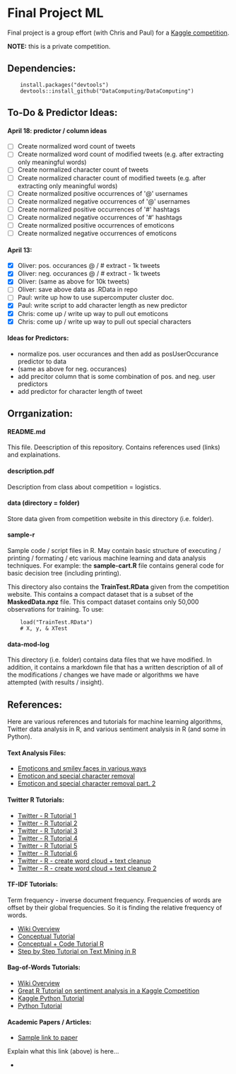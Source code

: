 # Final Project ML

Final project is a group effort (with Chris and Paul) for a [Kaggle competition](https://inclass.kaggle.com/c/tweetersentiment).

<strong>NOTE:</strong> this is a private competition.

## Dependencies:

```
    install.packages("devtools")
    devtools::install_github("DataComputing/DataComputing")
```

## To-Do & Predictor Ideas:

#### April 18: predictor / column ideas

- [ ] Create normalized word count of tweets
- [ ] Create normalized word count of modified tweets (e.g. after extracting only meaningful words)
- [ ] Create normalized character count of tweets
- [ ] Create normalized character count of modified tweets (e.g. after extracting only meaningful words)
- [ ] Create normalized positive occurrences of '@' usernames
- [ ] Create normalized negative occurrences of '@' usernames
- [ ] Create normalized positive occurrences of '#' hashtags
- [ ] Create normalized negative occurrences of '#' hashtags
- [ ] Create normalized positive occurrences of emoticons
- [ ] Create normalized negative occurrences of emoticons

#### April 13:

- [x] Oliver: pos. occurances @ / # extract - 1k tweets
- [x] Oliver: neg. occurances @ / # extract - 1k tweets
- [x] Oliver: (same as above for 10k tweets)
- [ ] Oliver: save above data as .RData in repo
- [ ] Paul: write up how to use supercomputer cluster doc.
- [x] Paul: write script to add character length as new predictor
- [x] Chris: come up / write up way to pull out emoticons
- [x] Chris: come up / write up way to pull out special characters

#### Ideas for Predictors:

* normalize pos. user occurances and then add as posUserOccurance predictor to data
* (same as above for neg. occurances)
* add precitor column that is some combination of pos. and neg. user predictors
* add predictor for character length of tweet

## Orrganization:

#### README.md

This file. Deescription of this repository. Contains references used (links) and explainations.

#### description.pdf

Description from class about competition = logistics.

#### data (directory = folder)

Store data given from competition website in this directory (i.e. folder).

#### sample-r

Sample code / script files in R. May contain basic structure of executing / printing / formating / etc various machine learning and data analysis techniques. For example: the <strong>sample-cart.R</strong> file contains general code for basic decision tree (including printing).

This directory also contains the <strong>TrainTest.RData</strong> given from the competition website. This contains a compact dataset that is a subset of the <strong>MaskedData.npz</strong> file. This compact dataset contains only 50,000 observations for training. To use:

```
    load("TrainTest.RData")
    # X, y, & XTest
```

#### data-mod-log

This directory (i.e. folder) contains data files that we have modified. In addition, it contains a markdown file that has a written description of all of the modifications / changes we have made or algorithms we have attempted (with results / insight).

## References:

Here are various references and tutorials for machine learning algorithms, Twitter data analysis in R, and various sentiment analysis in R (and some in Python).

#### Text Analysis Files:

* [Emoticons and smiley faces in various ways](https://gist.github.com/endolith/157796#file-single-character-faces-txt-L98)
* [Emoticon and special character removal](http://stackoverflow.com/questions/12807176/php-writing-a-simple-removeemoji-function)
* [Emoticon and special character removal part. 2](http://stackoverflow.com/questions/12013341/removing-characters-of-a-specific-unicode-range-from-a-string)

#### Twitter R Tutorials:

* [Twitter - R Tutorial 1](http://www.r-bloggers.com/analyze-twitter-data-using-r/)
* [Twitter - R Tutorial 2](https://sivaanalytics.wordpress.com/2013/10/10/sentiment-analysis-on-twitter-data-using-r-part-i/)
* [Twitter - R Tutorial 3](https://www.cdata.com/kb/tech/twitter-odbc-r.rst)
* [Twitter - R Tutorial 4](http://www.r-bloggers.com/getting-started-with-twitter-analysis-in-r/)
* [Twitter - R Tutorial 5](http://www.inside-r.org/howto/mining-twitter-airline-consumer-sentiment)
* [Twitter - R Tutorial 6](https://silviaplanella.wordpress.com/2014/12/31/sentiment-analysis-twitter-and-r/)
* [Twitter - R - create word cloud + text cleanup](https://www.credera.com/blog/business-intelligence/twitter-analytics-using-r-part-2-create-word-cloud/)
* [Twitter - R - create word cloud + text cleanup 2](https://sites.google.com/site/miningtwitter/questions/talking-about/given-users)

#### TF-IDF Tutorials:

Term frequency - inverse document frequency. Frequencies of words are offset by their global frequencies. So it is finding the relative frequency of words.

* [Wiki Overview](https://en.wikipedia.org/wiki/Tf%E2%80%93idf)
* [Conceptual Tutorial](http://www.tfidf.com/)
* [Conceptual + Code Tutorial R](http://www.r-bloggers.com/build-a-search-engine-in-20-minutes-or-less/)
* [Step by Step Tutorial on Text Mining in R](http://www.slideshare.net/whitish/textmining-with-r)

#### Bag-of-Words Tutorials:

* [Wiki Overview](https://en.wikipedia.org/wiki/Bag-of-words_model)
* [Great R Tutorial on sentiment analysis in a Kaggle Competition](https://drive.google.com/file/d/0B_sqyEYBKc1wVm4xN0NvQlJlNWc/view)
* [Kaggle Python Tutorial](https://www.kaggle.com/c/word2vec-nlp-tutorial/details/part-1-for-beginners-bag-of-words)
* [Python Tutorial](http://fastml.com/classifying-text-with-bag-of-words-a-tutorial/)

#### Academic Papers / Articles:

* [Sample link to paper](http://)

Explain what this link (above) is here...

*
